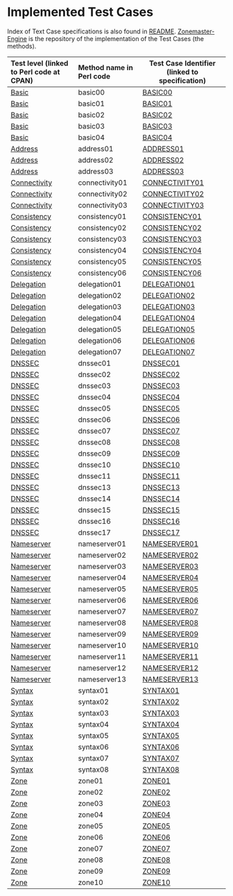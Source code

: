 <!-- File generated by generateImplementedTestCases.pl, script in zonemaster/zonemaster util directory.
Use that script to generate a new file for each release of Zonemaster when 
Zonemaster-Engine also has been updated.-->

# Implemented Test Cases

Index of Text Case specifications is also found in [README](README.md).
[Zonemaster-Engine] is the repository of the implementation of the Test Cases (the methods).


|Test level (linked to Perl code at CPAN)|Method name in Perl code|Test Case Identifier (linked to specification)|
|:---------------------------------------|:-----------------------|----------------------------------------------|
| [Basic](https://metacpan.org/pod/Zonemaster::Engine::Test::Basic) | basic00 | [BASIC00](Basic-TP/basic00.md) |
| [Basic](https://metacpan.org/pod/Zonemaster::Engine::Test::Basic) | basic01 | [BASIC01](Basic-TP/basic01.md) |
| [Basic](https://metacpan.org/pod/Zonemaster::Engine::Test::Basic) | basic02 | [BASIC02](Basic-TP/basic02.md) |
| [Basic](https://metacpan.org/pod/Zonemaster::Engine::Test::Basic) | basic03 | [BASIC03](Basic-TP/basic03.md) |
| [Basic](https://metacpan.org/pod/Zonemaster::Engine::Test::Basic) | basic04 | [BASIC04](Basic-TP/basic04.md) |
| [Address](https://metacpan.org/pod/Zonemaster::Engine::Test::Address) | address01 | [ADDRESS01](Address-TP/address01.md) |
| [Address](https://metacpan.org/pod/Zonemaster::Engine::Test::Address) | address02 | [ADDRESS02](Address-TP/address02.md) |
| [Address](https://metacpan.org/pod/Zonemaster::Engine::Test::Address) | address03 | [ADDRESS03](Address-TP/address03.md) |
| [Connectivity](https://metacpan.org/pod/Zonemaster::Engine::Test::Connectivity) | connectivity01 | [CONNECTIVITY01](Connectivity-TP/connectivity01.md) |
| [Connectivity](https://metacpan.org/pod/Zonemaster::Engine::Test::Connectivity) | connectivity02 | [CONNECTIVITY02](Connectivity-TP/connectivity02.md) |
| [Connectivity](https://metacpan.org/pod/Zonemaster::Engine::Test::Connectivity) | connectivity03 | [CONNECTIVITY03](Connectivity-TP/connectivity03.md) |
| [Consistency](https://metacpan.org/pod/Zonemaster::Engine::Test::Consistency) | consistency01 | [CONSISTENCY01](Consistency-TP/consistency01.md) |
| [Consistency](https://metacpan.org/pod/Zonemaster::Engine::Test::Consistency) | consistency02 | [CONSISTENCY02](Consistency-TP/consistency02.md) |
| [Consistency](https://metacpan.org/pod/Zonemaster::Engine::Test::Consistency) | consistency03 | [CONSISTENCY03](Consistency-TP/consistency03.md) |
| [Consistency](https://metacpan.org/pod/Zonemaster::Engine::Test::Consistency) | consistency04 | [CONSISTENCY04](Consistency-TP/consistency04.md) |
| [Consistency](https://metacpan.org/pod/Zonemaster::Engine::Test::Consistency) | consistency05 | [CONSISTENCY05](Consistency-TP/consistency05.md) |
| [Consistency](https://metacpan.org/pod/Zonemaster::Engine::Test::Consistency) | consistency06 | [CONSISTENCY06](Consistency-TP/consistency06.md) |
| [Delegation](https://metacpan.org/pod/Zonemaster::Engine::Test::Delegation) | delegation01 | [DELEGATION01](Delegation-TP/delegation01.md) |
| [Delegation](https://metacpan.org/pod/Zonemaster::Engine::Test::Delegation) | delegation02 | [DELEGATION02](Delegation-TP/delegation02.md) |
| [Delegation](https://metacpan.org/pod/Zonemaster::Engine::Test::Delegation) | delegation03 | [DELEGATION03](Delegation-TP/delegation03.md) |
| [Delegation](https://metacpan.org/pod/Zonemaster::Engine::Test::Delegation) | delegation04 | [DELEGATION04](Delegation-TP/delegation04.md) |
| [Delegation](https://metacpan.org/pod/Zonemaster::Engine::Test::Delegation) | delegation05 | [DELEGATION05](Delegation-TP/delegation05.md) |
| [Delegation](https://metacpan.org/pod/Zonemaster::Engine::Test::Delegation) | delegation06 | [DELEGATION06](Delegation-TP/delegation06.md) |
| [Delegation](https://metacpan.org/pod/Zonemaster::Engine::Test::Delegation) | delegation07 | [DELEGATION07](Delegation-TP/delegation07.md) |
| [DNSSEC](https://metacpan.org/pod/Zonemaster::Engine::Test::DNSSEC) | dnssec01 | [DNSSEC01](DNSSEC-TP/dnssec01.md) |
| [DNSSEC](https://metacpan.org/pod/Zonemaster::Engine::Test::DNSSEC) | dnssec02 | [DNSSEC02](DNSSEC-TP/dnssec02.md) |
| [DNSSEC](https://metacpan.org/pod/Zonemaster::Engine::Test::DNSSEC) | dnssec03 | [DNSSEC03](DNSSEC-TP/dnssec03.md) |
| [DNSSEC](https://metacpan.org/pod/Zonemaster::Engine::Test::DNSSEC) | dnssec04 | [DNSSEC04](DNSSEC-TP/dnssec04.md) |
| [DNSSEC](https://metacpan.org/pod/Zonemaster::Engine::Test::DNSSEC) | dnssec05 | [DNSSEC05](DNSSEC-TP/dnssec05.md) |
| [DNSSEC](https://metacpan.org/pod/Zonemaster::Engine::Test::DNSSEC) | dnssec06 | [DNSSEC06](DNSSEC-TP/dnssec06.md) |
| [DNSSEC](https://metacpan.org/pod/Zonemaster::Engine::Test::DNSSEC) | dnssec07 | [DNSSEC07](DNSSEC-TP/dnssec07.md) |
| [DNSSEC](https://metacpan.org/pod/Zonemaster::Engine::Test::DNSSEC) | dnssec08 | [DNSSEC08](DNSSEC-TP/dnssec08.md) |
| [DNSSEC](https://metacpan.org/pod/Zonemaster::Engine::Test::DNSSEC) | dnssec09 | [DNSSEC09](DNSSEC-TP/dnssec09.md) |
| [DNSSEC](https://metacpan.org/pod/Zonemaster::Engine::Test::DNSSEC) | dnssec10 | [DNSSEC10](DNSSEC-TP/dnssec10.md) |
| [DNSSEC](https://metacpan.org/pod/Zonemaster::Engine::Test::DNSSEC) | dnssec11 | [DNSSEC11](DNSSEC-TP/dnssec11.md) |
| [DNSSEC](https://metacpan.org/pod/Zonemaster::Engine::Test::DNSSEC) | dnssec13 | [DNSSEC13](DNSSEC-TP/dnssec13.md) |
| [DNSSEC](https://metacpan.org/pod/Zonemaster::Engine::Test::DNSSEC) | dnssec14 | [DNSSEC14](DNSSEC-TP/dnssec14.md) |
| [DNSSEC](https://metacpan.org/pod/Zonemaster::Engine::Test::DNSSEC) | dnssec15 | [DNSSEC15](DNSSEC-TP/dnssec15.md) |
| [DNSSEC](https://metacpan.org/pod/Zonemaster::Engine::Test::DNSSEC) | dnssec16 | [DNSSEC16](DNSSEC-TP/dnssec16.md) |
| [DNSSEC](https://metacpan.org/pod/Zonemaster::Engine::Test::DNSSEC) | dnssec17 | [DNSSEC17](DNSSEC-TP/dnssec17.md) |
| [Nameserver](https://metacpan.org/pod/Zonemaster::Engine::Test::Nameserver) | nameserver01 | [NAMESERVER01](Nameserver-TP/nameserver01.md) |
| [Nameserver](https://metacpan.org/pod/Zonemaster::Engine::Test::Nameserver) | nameserver02 | [NAMESERVER02](Nameserver-TP/nameserver02.md) |
| [Nameserver](https://metacpan.org/pod/Zonemaster::Engine::Test::Nameserver) | nameserver03 | [NAMESERVER03](Nameserver-TP/nameserver03.md) |
| [Nameserver](https://metacpan.org/pod/Zonemaster::Engine::Test::Nameserver) | nameserver04 | [NAMESERVER04](Nameserver-TP/nameserver04.md) |
| [Nameserver](https://metacpan.org/pod/Zonemaster::Engine::Test::Nameserver) | nameserver05 | [NAMESERVER05](Nameserver-TP/nameserver05.md) |
| [Nameserver](https://metacpan.org/pod/Zonemaster::Engine::Test::Nameserver) | nameserver06 | [NAMESERVER06](Nameserver-TP/nameserver06.md) |
| [Nameserver](https://metacpan.org/pod/Zonemaster::Engine::Test::Nameserver) | nameserver07 | [NAMESERVER07](Nameserver-TP/nameserver07.md) |
| [Nameserver](https://metacpan.org/pod/Zonemaster::Engine::Test::Nameserver) | nameserver08 | [NAMESERVER08](Nameserver-TP/nameserver08.md) |
| [Nameserver](https://metacpan.org/pod/Zonemaster::Engine::Test::Nameserver) | nameserver09 | [NAMESERVER09](Nameserver-TP/nameserver09.md) |
| [Nameserver](https://metacpan.org/pod/Zonemaster::Engine::Test::Nameserver) | nameserver10 | [NAMESERVER10](Nameserver-TP/nameserver10.md) |
| [Nameserver](https://metacpan.org/pod/Zonemaster::Engine::Test::Nameserver) | nameserver11 | [NAMESERVER11](Nameserver-TP/nameserver11.md) |
| [Nameserver](https://metacpan.org/pod/Zonemaster::Engine::Test::Nameserver) | nameserver12 | [NAMESERVER12](Nameserver-TP/nameserver12.md) |
| [Nameserver](https://metacpan.org/pod/Zonemaster::Engine::Test::Nameserver) | nameserver13 | [NAMESERVER13](Nameserver-TP/nameserver13.md) |
| [Syntax](https://metacpan.org/pod/Zonemaster::Engine::Test::Syntax) | syntax01 | [SYNTAX01](Syntax-TP/syntax01.md) |
| [Syntax](https://metacpan.org/pod/Zonemaster::Engine::Test::Syntax) | syntax02 | [SYNTAX02](Syntax-TP/syntax02.md) |
| [Syntax](https://metacpan.org/pod/Zonemaster::Engine::Test::Syntax) | syntax03 | [SYNTAX03](Syntax-TP/syntax03.md) |
| [Syntax](https://metacpan.org/pod/Zonemaster::Engine::Test::Syntax) | syntax04 | [SYNTAX04](Syntax-TP/syntax04.md) |
| [Syntax](https://metacpan.org/pod/Zonemaster::Engine::Test::Syntax) | syntax05 | [SYNTAX05](Syntax-TP/syntax05.md) |
| [Syntax](https://metacpan.org/pod/Zonemaster::Engine::Test::Syntax) | syntax06 | [SYNTAX06](Syntax-TP/syntax06.md) |
| [Syntax](https://metacpan.org/pod/Zonemaster::Engine::Test::Syntax) | syntax07 | [SYNTAX07](Syntax-TP/syntax07.md) |
| [Syntax](https://metacpan.org/pod/Zonemaster::Engine::Test::Syntax) | syntax08 | [SYNTAX08](Syntax-TP/syntax08.md) |
| [Zone](https://metacpan.org/pod/Zonemaster::Engine::Test::Zone) | zone01 | [ZONE01](Zone-TP/zone01.md) |
| [Zone](https://metacpan.org/pod/Zonemaster::Engine::Test::Zone) | zone02 | [ZONE02](Zone-TP/zone02.md) |
| [Zone](https://metacpan.org/pod/Zonemaster::Engine::Test::Zone) | zone03 | [ZONE03](Zone-TP/zone03.md) |
| [Zone](https://metacpan.org/pod/Zonemaster::Engine::Test::Zone) | zone04 | [ZONE04](Zone-TP/zone04.md) |
| [Zone](https://metacpan.org/pod/Zonemaster::Engine::Test::Zone) | zone05 | [ZONE05](Zone-TP/zone05.md) |
| [Zone](https://metacpan.org/pod/Zonemaster::Engine::Test::Zone) | zone06 | [ZONE06](Zone-TP/zone06.md) |
| [Zone](https://metacpan.org/pod/Zonemaster::Engine::Test::Zone) | zone07 | [ZONE07](Zone-TP/zone07.md) |
| [Zone](https://metacpan.org/pod/Zonemaster::Engine::Test::Zone) | zone08 | [ZONE08](Zone-TP/zone08.md) |
| [Zone](https://metacpan.org/pod/Zonemaster::Engine::Test::Zone) | zone09 | [ZONE09](Zone-TP/zone09.md) |
| [Zone](https://metacpan.org/pod/Zonemaster::Engine::Test::Zone) | zone10 | [ZONE10](Zone-TP/zone10.md) |

[Zonemaster-Engine]: https://github.com/zonemaster/zonemaster-engine
